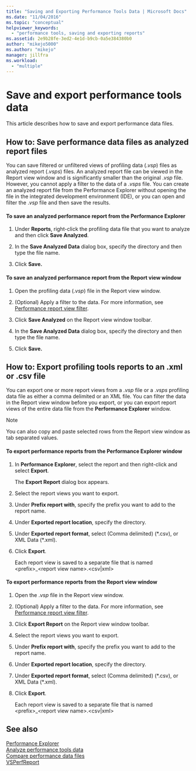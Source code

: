 ```yaml
---
title: "Saving and Exporting Performance Tools Data | Microsoft Docs"
ms.date: "11/04/2016"
ms.topic: "conceptual"
helpviewer_keywords: 
  - "performance tools, saving and exporting reports"
ms.assetid: 2e9b28fe-3ed2-4e1d-b9cb-0a5e384380b0
author: "mikejo5000"
ms.author: "mikejo"
manager: jillfra
ms.workload: 
  - "multiple"
---
```

# Save and export performance tools data
This article describes how to save and export performance data files.  
  
## How to: Save performance data files as analyzed report files  
 You can save filtered or unfiltered views of profiling data (.*vsp*) files as analyzed report (.*vsps*) files. An analyzed report file can be viewed in the Report view window and is significantly smaller than the original .*vsp* file. However, you cannot apply a filter to the data of a .*vsps* file. You can create an analyzed report file from the Performance Explorer without opening the file in the integrated development environment (IDE), or you can open and filter the .*vsp* file and then save the results.  
  
#### To save an analyzed performance report from the Performance Explorer  
  
1.  Under **Reports**, right-click the profiling data file that you want to analyze and then click **Save Analyzed**.  
  
2.  In the **Save Analyzed Data** dialog box, specify the directory and then type the file name.  
  
3.  Click **Save.**  
  
#### To save an analyzed performance report from the Report view window  
  
1.  Open the profiling data (.*vsp*) file in the Report view window.  
  
2.  (Optional) Apply a filter to the data. For more information, see [Performance report view filter](../profiling/performance-report-view-filter.md).  
  
3.  Click **Save Analyzed** on the Report view window toolbar.  
  
4.  In the **Save Analyzed Data** dialog box, specify the directory and then type the file name.  
  
5.  Click **Save.**  
  
## How to: Export profiling tools reports to an .xml or .csv file  
 You can export one or more report views from a .*vsp* file or a .*vsps* profiling data file as either a comma delimited or an XML file. You can filter the data in the Report view window before you export, or you can export report views of the entire data file from the **Performance Explorer** window.  
  
> [!NOTE]
>  You can also copy and paste selected rows from the Report view window as tab separated values.  
  
#### To export performance reports from the Performance Explorer window  
  
1.  In **Performance Explorer**, select the report and then right-click and select **Export**.  
  
     The **Export Report** dialog box appears.  
  
2.  Select the report views you want to export.  
  
3.  Under **Prefix report with**, specify the prefix you want to add to the report name.  
  
4.  Under **Exported report location**, specify the directory.  
  
5.  Under **Exported report format**, select (Comma delimited) (\*.csv\), or XML Data (\*.xml\).  
  
6.  Click **Export**.  
  
     Each report view is saved to a separate file that is named \<prefix>_\<report view name>.\<csv&#124;xml>  
  
#### To export performance reports from the Report view window  
  
1.  Open the .*vsp* file in the Report view window.  
  
2.  (Optional) Apply a filter to the data. For more information, see [Performance report view filter](../profiling/performance-report-view-filter.md).  
  
3.  Click **Export Report** on the Report view window toolbar.  
  
4.  Select the report views you want to export.  
  
5.  Under **Prefix report with**, specify the prefix you want to add to the report name.  
  
6.  Under **Exported report location**, specify the directory.  
  
7.  Under **Exported report format**, select (Comma delimited) (\*.csv), or XML Data (\*.xml).  
  
8.  Click **Export**.  
  
     Each report view is saved to a separate file that is named \<prefix>_\<report view name>.\<csv&#124;xml>  
  
## See also  
 [Performance Explorer](../profiling/performance-explorer.md)   
 [Analyze performance tools data](../profiling/analyzing-performance-tools-data.md)   
 [Compare performance data files](../profiling/comparing-performance-data-files.md)   
 [VSPerfReport](../profiling/vsperfreport.md)
